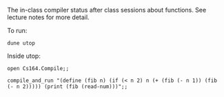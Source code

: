 The in-class compiler status after class sessions about functions.  See lecture notes for more detail.

To run:

`dune utop`

Inside utop:

`open Cs164.Compile;;`

`compile_and_run "(define (fib n) (if (< n 2) n (+ (fib (- n 1)) (fib (- n 2)))))
(print (fib (read-num)))";;`
